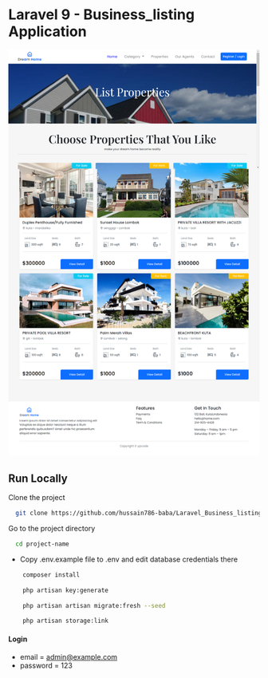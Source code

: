 # Laravel 9 - Business_listing Application

![preview img](/preview.png)

## Run Locally

Clone the project

```bash
  git clone https://github.com/hussain786-baba/Laravel_Business_listing
```

Go to the project directory

```bash
  cd project-name
```

-   Copy .env.example file to .env and edit database credentials there

```bash
    composer install
```

```bash
    php artisan key:generate
```

```bash
    php artisan artisan migrate:fresh --seed
```

```bash
    php artisan storage:link
```

#### Login

-   email = admin@example.com
-   password = 123
